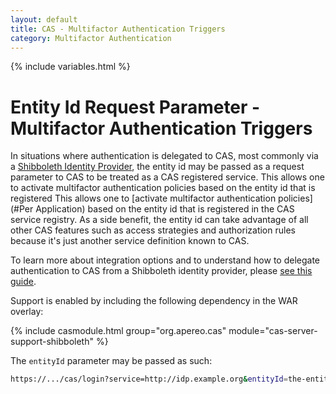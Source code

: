```yaml
---
layout: default
title: CAS - Multifactor Authentication Triggers
category: Multifactor Authentication
---
```


{% include variables.html %}

# Entity Id Request Parameter - Multifactor Authentication Triggers

In situations where authentication is delegated to CAS, most commonly 
via a [Shibboleth Identity Provider](https://www.shibboleth.net/products/),  the entity id may be passed as 
a request parameter to CAS to be treated as a CAS registered service.
This allows one to activate multifactor authentication policies based on the entity id that is registered
This allows one to [activate multifactor authentication policies](#Per Application) based on the entity id that is registered
in the CAS service registry. As a side benefit, the entity id can take advantage of all other CAS features
such as access strategies and authorization rules because it's just another service definition known to CAS.

To learn more about integration options and to understand how to delegate authentication to CAS 
from a Shibboleth identity provider, please [see this guide](../integration/Shibboleth.html).

Support is enabled by including the following dependency in the WAR overlay:

{% include casmodule.html group="org.apereo.cas" module="cas-server-support-shibboleth" %}

The `entityId` parameter may be passed as such:

```bash
https://.../cas/login?service=http://idp.example.org&entityId=the-entity-id-passed
```
